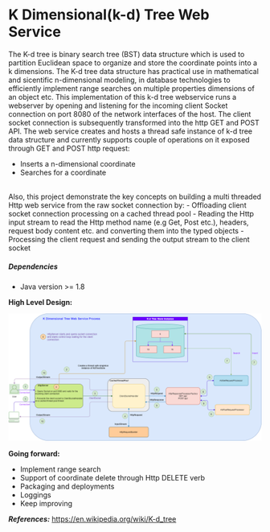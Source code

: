 # K Dimensional(k-d) Tree Web Service
The K-d tree is binary search tree (BST) data structure which is used to partition Euclidean space to organize and store the coordinate points into a k dimensions. The K-d tree data structure has practical use in mathematical and sicentific n-dimensional modeling, in database technologies to efficiently implement range searches on multiple properties dimensions of an object etc. 
This implementation of this k-d tree webservice runs a webserver by opening and listening for the incoming client Socket connection on port 8080 of the network interfaces of the host. The client socket connection is subsequently transformed into the http GET and POST API. The web service creates and hosts a thread safe instance of k-d tree data structure and currently supports couple of operations on it exposed through GET and POST http request:
- Inserts a n-dimensional coordinate
- Searches for a coordinate
<br />
Also, this project demonstrate the key concepts on building a multi threaded Http web service from the raw socket connection by:
- Offloading client socket connection processing on a cached thread pool
- Reading the Http input stream to read the Http method name (e.g Get, Post etc.), headers, request body content etc. and converting them into the typed objects
- Processing the client request and sending the output stream to the client socket

##### Dependencies
- Java version >= 1.8

**High Level Design:**

![alternativetext](/kd-tree-webservice-design.png)


**Going forward:**
- Implement range search
- Support of coordinate delete through Http DELETE verb
- Packaging and deployments
- Loggings
- Keep improving

***References:***
https://en.wikipedia.org/wiki/K-d_tree

